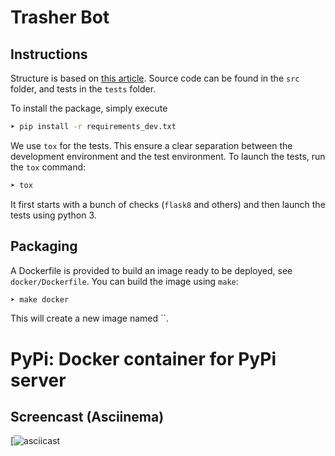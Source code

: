 # Trasher Bot


## Instructions

Structure is based on [this article](https://blog.ionelmc.ro/2014/05/25/python-packaging/#the-structure). Source code can be found in the `src` folder, and tests in the `tests` folder.

To install the package, simply execute

```bash
➤ pip install -r requirements_dev.txt
```

We use `tox` for the tests. This ensure a clear separation between the development environment and the test environment.
To launch the tests, run the `tox` command:

```bash
➤ tox
```

It first starts with a bunch of checks (`flask8` and others) and then launch the tests using python 3.

## Packaging

A Dockerfile is provided to build an image ready to be deployed, see `docker/Dockerfile`. You can build the image using `make`:

```bash
➤ make docker
```

This will create a new image named ``.

# PyPi: Docker container for PyPi server

## Screencast (Asciinema)

[![asciicast]()